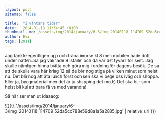 ```yaml
---
layout: post
sitemap: false

title:  "i väntans tider"
date:   2014-01-18 11:54:45 +0100
thumbnail-img: /assets/img/2014/january/6-3/img_20140118_114709_52da5cc788e59d8a1a5a2885.jpg
author: Eva
tags: [2014]
---
```


Jag tänkte egentligen upp och träna imorse kl 8 men mobilen hade dött under natten..Så jag vaknade 9 istället och då var det tyvärr för sent. Jag skulle nämligen hinna tvätta och göra mig i ordning för dagens besök. De sa att de skulle vara här kring 12 så de bör nog stiga på vilken minut som helst nu. Det blir nog att äta lunch först och sen ska vi bege oss iväg och shoppa. Eller ja, byggmaterial men det är ju shopping det med:) Det ska hur som helst bli kul att bara få va med varandra! 

Så här ser man ut idaaaog:

![]({{ '/assets/img/2014/january/6-3/img_20140118_114709_52da5cc788e59d8a1a5a2885.jpg'  | relative_url }})

